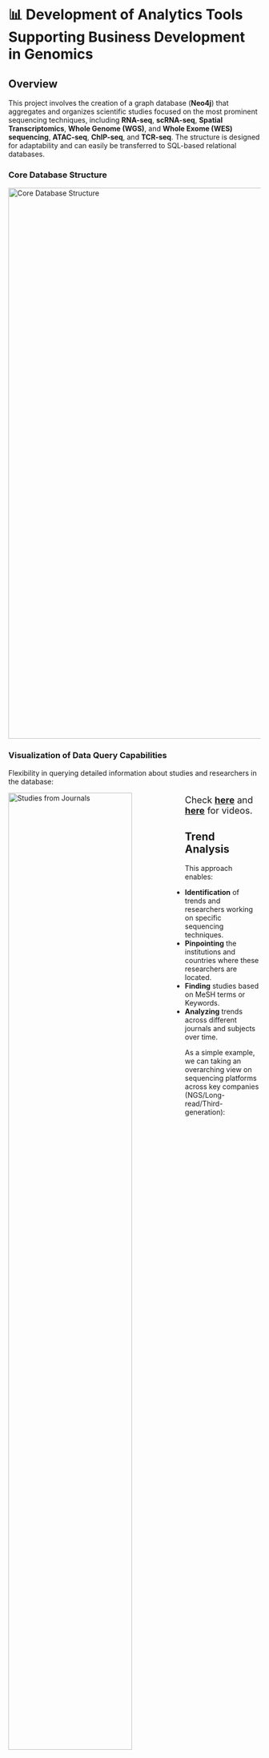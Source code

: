 # 📊 Development of Analytics Tools Supporting Business Development in Genomics


## Overview
This project involves the creation of a graph database (**Neo4j**) that aggregates and organizes scientific studies focused on the most prominent sequencing techniques, including **RNA-seq**, **scRNA-seq**, **Spatial Transcriptomics**, **Whole Genome (WGS)**, and **Whole Exome (WES) sequencing**, **ATAC-seq**, **ChIP-seq**, and **TCR-seq**. The structure is designed for adaptability and can easily be transferred to SQL-based relational databases.



### Core Database Structure
<img src="https://github.com/antiparticle25/genomic_data_solutions/blob/main/files/core_database.png?raw=true" width="1100" alt="Core Database Structure">

### Visualization of Data Query Capabilities
Flexibility in querying detailed information about studies and researchers in the database:

<div>
  <img src="https://github.com/antiparticle25/genomic_data_solutions/blob/main/files/general_to_study.gif?raw=true" alt="Studies from Journals" style="width: 70%; float: left;">
  <img src="https://github.com/antiparticle25/genomic_data_solutions/blob/main/files/country_to_study.gif?raw=true" alt="Researchers by Location" style="width: 70%; float: right;">
</div>

<p style="font-size: 18px;">Check <a href="https://drive.google.com/file/d/14Qx4DzydU5uWo9ttAsMsMSX_Tsiq3b6x/view?usp=drive_link"><strong>here</strong></a> and <a href="https://drive.google.com/file/d/1OgZKWGWOV03JPGYA-DNNbyjW1ZKa6eBg/view?usp=drive_link"><strong>here</strong></a> for videos.</p>

## Trend Analysis
This approach enables:
- **Identification** of trends and researchers working on specific sequencing techniques.
- **Pinpointing** the institutions and countries where these researchers are located.
- **Finding** studies based on MeSH terms or Keywords.
- **Analyzing** trends across different journals and subjects over time.

As a simple example, we can taking an overarching view on sequencing platforms across key companies (NGS/Long-read/Third-generation):

![Occurrences of Sequencing Companies](files/sequencing_companies.png)

...and also look at the evolution of their platforms...

<p align="center">
  <img src="files/fig_bgi.png" alt="BGI Platform" width="20%">
  <img src="files/fig_illumina.png" alt="Illumina Platform" width="20%">
  <img src="files/fig_nanopore.png" alt="Nanopore Platform" width="20%">
  <img src="files/fig_pacbio.png" alt="PacBio Platform" width="20%">
  <img src="files/fig_thermofisher.png" alt="ThermoFisher Platform" width="20%">
</p>

...or single-read/paired-end and Whole-genome vs Whole-Exon sequencing in a particular country, such as Germany.

<p align="center">
  <img src="files/combined_bp.png" alt="Combined BasePair Analysis" width="45%">
  <img src="files/wgs_vs_wes_germany.png" alt="WGS vs WES in Germany" width="45%">
</p>

Single-cell and Spatial Transcriptomics:

<p align="center">
  <img src="files/scRNA_seq_plot.png" alt="Combined BasePair Analysis" width="45%">
  <img src="files/spatial_transcriptomics_plot.png" alt="WGS vs WES in Germany" width="45%">
</p>


## Integration with LLM Tools
By utilizing an appropriate embedding model, each study can be represented in a high-dimensional space, eventually allowing for similarity assessments based on their content.

### Visualization
Dimensionality reduction (UMAP) of a subset of scRNA-seq studies in Europe provides a visual representation of the data clustering, in this case COVID-19 and remaining studies

<img src="https://github.com/antiparticle25/genomic_data_solutions/blob/main/files/scRNA_covid.png?raw=true" width="600" alt="UMAP Visualization of scRNA-seq Studies">

### Automated Business Messaging
Through prompt engineering, it is possible to generate automated business messages tailored to specific research topics. Here's a **zero-shot** example using an outdated LLM:


> **Subject: Enhancing Your Research on Intestinal Treg Functions**
>
> Dear Dr. Researcher,
>
> I hope this message finds you well. I recently had the opportunity to delve into your compelling research on immune microniches shaping intestinal Treg function. The insights your team provides on the cellular dynamics and spatial compartmentalization in the gut are not only fascinating but also pivotal to advancing our understanding of immune tolerance.
>
> Your innovative approach using in vivo live imaging alongside photo-activation-guided single-cell RNA sequencing and spatial transcriptomics offers a remarkable view into the interaction dynamics within the intestinal lamina propria. I am particularly impressed by your findings on how eTreg cells stabilize within their microniche and how inflammation can disrupt this crucial balance, emphasizing the importance of spatial analysis in immunology.
>
> At Genomics, we specialize in enhancing research such as yours through our advanced sequencing capabilities and comprehensive bioinformatics solutions. Our expertise in spatial transcriptomics aligns seamlessly with your research needs, offering you refined tools and methodologies to further explore and visualize cellular interactions in complex tissues.
>
> We would be thrilled to discuss how our services can support and expand the capabilities of your research. Please feel free to reach out to me directly at genomics@genomics or call me at 31415926 to arrange a meeting where we can discuss this in more detail.
>
> Best regards,
> 
> John Polymerase
> 
> Genomics



## Business Development Applications
By linking this structured data and similarity analysis with large language models (LLMs), the developed system enables:
- **Automated lead generation**: Tailoring business intereactions with researchers and institutions based on their current work and interests.
- **Strategic expansion**: Understanding current client needs to identify potential new customers with similar research profiles.
- **Resource optimization**: Providing business representatives with data-driven insights prior to client visits, ensuring targeted discussions about relevant research and needs.

## Future Enhancements
Planned upgrades include:
- **Natural Language Interface**: Allowing users to query the database with natural language.
- **Equipment and Reagent Cataloging**: I am currently fine-tuning a model for name entity recognition to catalog equipment and reagents (e.g., sequencing machines and library preparation kits); this allows a better understanding of its usage in different institutes and research subjects.
- **Chatbot Development**: Providing sequencing service advice, recommending techniques tailored to specific needs.
